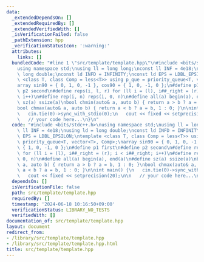 ```yaml
---
data:
  _extendedDependsOn: []
  _extendedRequiredBy: []
  _extendedVerifiedWith: []
  _isVerificationFailed: false
  _pathExtension: hpp
  _verificationStatusIcon: ':warning:'
  attributes:
    links: []
  bundledCode: "#line 1 \"src/template/template.hpp\"\n#include <bits/stdc++.h>\n\
    using namespace std;\nusing ll = long long;\nconst ll INF = 4e18;\nusing ld =\
    \ long double;\nconst ld INFD = INFINITY;\nconst ld EPS = LDBL_EPSILON;\ntemplate\
    \ <class T, class Comp = less<T>> using p_que = priority_queue<T, vector<T>, Comp>;\n\
    array sin90 = { 0, 1, 0, -1 }, cos90 = { 1, 0, -1, 0 };\n#define p1 first\n#define\
    \ p2 second\n#define reps(i, l, r) for (ll i = (l), i##_right = (r); i < i##_right;\
    \ i++)\n#define rep(i, n) reps(i, 0, n)\n#define all(a) begin(a), end(a)\n#define\
    \ sz(a) ssize(a)\nbool chmin(auto& a, auto b) { return a > b ? a = b, 1 : 0; }\n\
    bool chmax(auto& a, auto b) { return a < b ? a = b, 1 : 0; }\n\nint main() {\n\
    \   cin.tie(0)->sync_with_stdio(0);\n   cout << fixed << setprecision(20);\n\n\
    \   // your code here...\n}\n"
  code: "#include <bits/stdc++.h>\nusing namespace std;\nusing ll = long long;\nconst\
    \ ll INF = 4e18;\nusing ld = long double;\nconst ld INFD = INFINITY;\nconst ld\
    \ EPS = LDBL_EPSILON;\ntemplate <class T, class Comp = less<T>> using p_que =\
    \ priority_queue<T, vector<T>, Comp>;\narray sin90 = { 0, 1, 0, -1 }, cos90 =\
    \ { 1, 0, -1, 0 };\n#define p1 first\n#define p2 second\n#define reps(i, l, r)\
    \ for (ll i = (l), i##_right = (r); i < i##_right; i++)\n#define rep(i, n) reps(i,\
    \ 0, n)\n#define all(a) begin(a), end(a)\n#define sz(a) ssize(a)\nbool chmin(auto&\
    \ a, auto b) { return a > b ? a = b, 1 : 0; }\nbool chmax(auto& a, auto b) { return\
    \ a < b ? a = b, 1 : 0; }\n\nint main() {\n   cin.tie(0)->sync_with_stdio(0);\n\
    \   cout << fixed << setprecision(20);\n\n   // your code here...\n}\n"
  dependsOn: []
  isVerificationFile: false
  path: src/template/template.hpp
  requiredBy: []
  timestamp: '2024-06-18 10:16:50+09:00'
  verificationStatus: LIBRARY_NO_TESTS
  verifiedWith: []
documentation_of: src/template/template.hpp
layout: document
redirect_from:
- /library/src/template/template.hpp
- /library/src/template/template.hpp.html
title: src/template/template.hpp
---
```

